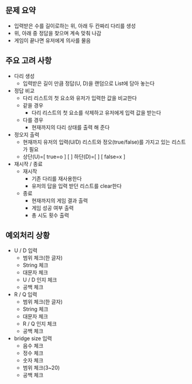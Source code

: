 ## 문제 요약

- 입력받은 수를 길이로하는 위, 아래 두 칸짜리 다리를 생성
- 위, 아래 중 정답을 찾으며 계속 맞춰 나감
- 게임이 끝나면 유저에게 의사를 물음

## 주요 고려 사항

- 다리 생성
    - 입력받은 길이 만큼 정답(U, D)을 랜덤으로 List에 담아 놓는다
- 정답 비교
    - 다리 리스트의 첫 요소와 유저가 입력한 값을 비교한다
    - 같을 경우
        - 다리 리스트의 첫 요소를 삭제하고 유저에게 입력 값을 받는다
    - 다를 경우
        - 현재까지의 다리 상태를 출력 해 준다
- 정오지 출력
    - 현재까지 유저의 입력(U/D) 리스트와 정오(true/false)를 가지고 있는 리스트가 필요
    - 상단(U)=[ true=o ] [             ]
      하단(D)=[             ] [ false=x ]
- 재시작 / 종료
    - 재시작
        - 기존 다리를 재사용한다
        - 유저의 답을 입력 받던 리스트를 clear한다
    - 종료
        - 현재까지의 게임 결과 출력
        - 게임 성공 여부 출력
        - 총 시도 횟수 출력

## 예외처리 상황

- U / D 입력
    - 범위 체크(한 글자)
    - String 체크
    - 대문자 체크
    - U / D 인지 체크
    - 공백 체크
- R / Q 입력
    - 범위 체크(한 글자)
    - String 체크
    - 대문자 체크
    - R / Q 인지 체크
    - 공백 체크
- bridge size 입력
    - 음수 체크
    - 정수 체크
    - 숫자 체크
    - 범위 체크(3~20)
    - 공백 체크